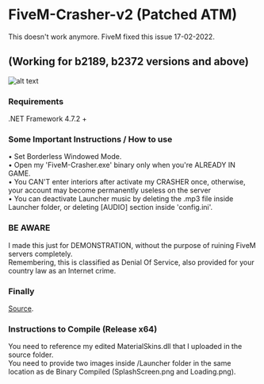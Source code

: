 # FiveM-Crasher-v2 (Patched ATM)
This doesn't work anymore. FiveM fixed this issue 17-02-2022.

## (Working for b2189, b2372 versions and above)
![alt text](https://i.imgur.com/mDXOcfz.png)

### Requirements
.NET Framework 4.7.2 +

### Some Important Instructions / How to use
• Set Borderless Windowed Mode.  
• Open my 'FiveM-Crasher.exe' binary only when you're ALREADY IN GAME.  
• You CAN'T enter interiors after activate my CRASHER once, otherwise, your account may become permanently useless on the server  
• You can deactivate Launcher music by deleting the .mp3 file inside Launcher folder, or deleting [AUDIO] section inside 'config.ini'.  

### BE AWARE
I made this just for DEMONSTRATION, without the purpose of ruining FiveM servers completely.  
Remembering, this is classified as Denial Of Service, also provided for your country law as an Internet crime.  

### Finally
[Source](https://github.com/comradefy/FiveM-Crasher-v2/archive/refs/heads/main.zip).

### Instructions to Compile (Release x64)  
You need to reference my edited MaterialSkins.dll that I uploaded in the source folder.  
You need to provide two images inside /Launcher folder in the same location as de Binary Compiled (SplashScreen.png and Loading.png).
